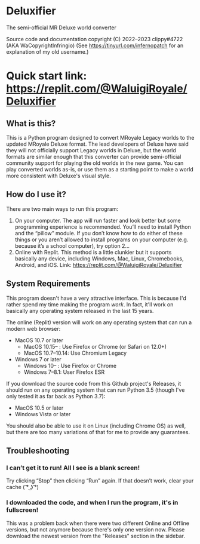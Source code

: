 # Deluxifier
The semi-official MR Deluxe world converter

Source code and documentation copyright (C) 2022–2023 clippy#4722 (AKA WaCopyrightInfringio)
(See https://tinyurl.com/infernopatch for an explanation of my old username.)

# Quick start link: https://replit.com/@WaluigiRoyale/Deluxifier

## What is this?

This is a Python program designed to convert MRoyale Legacy worlds to the updated MRoyale Deluxe format. The lead developers of Deluxe have said they will not officially support Legacy worlds in Deluxe, but the world formats are similar enough that this converter can provide semi-official community support for playing the old worlds in the new game. You can play converted worlds as-is, or use them as a starting point to make a world more consistent with Deluxe's visual style.

## How do I use it?

There are two main ways to run this program:

1. On your computer. The app will run faster and look better but some programming experience is recommended. You’ll need to install Python and the “pillow” module. If you don’t know how to do either of these things or you aren’t allowed to install programs on your computer (e.g. because it’s a school computer), try option 2...
2. Online with Replit. This method is a little clunkier but it supports basically any device, including Windows, Mac, Linux, Chromebooks, Android, and iOS. Link: https://replit.com/@WaluigiRoyale/Deluxifier

## System Requirements
This program doesn't have a very attractive interface. This is because I'd rather spend my time making the program *work*. In fact, it'll work on basically any operating system released in the last 15 years.

The online (Replit) version will work on any operating system that can run a modern web browser:
* MacOS 10.7 or later
  * MacOS 10.15– : Use Firefox or Chrome (or Safari on 12.0+)
  * MacOS 10.7–10.14: Use Chromium Legacy
* Windows 7 or later
  * Windows 10– : Use Firefox or Chrome
  * Windows 7–8.1: User Firefox ESR

If you download the source code from this Github project's Releases, it should run on any operating system that can run Python 3.5 (though I've only tested it as far back as Python 3.7):
* MacOS 10.5 or later
* Windows Vista or later

You should also be able to use it on Linux (including Chrome OS) as well, but there are too many variations of that for me to provide any guarantees.

## Troubleshooting

### I can’t get it to run! All I see is a blank screen!

Try clicking “Stop” then clicking “Run” again. If that doesn’t work, clear your cache ( ͡° ͜ʖ ͡°)

### I downloaded the code, and when I run the program, it's in fullscreen!

This was a problem back when there were two different Online and Offline versions, but not anymore because there's only one version now. Please download the newest version from the "Releases" section in the sidebar.
